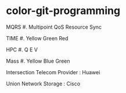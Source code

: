 # color-git-programming

MQRS #. Multipoint QoS Resource Sync

TIME #. Yellow Green Red

HPC #. Q E V

Mass #. Yellow Blue Green 

Intersection Telecom Provider : Huawei 

Union Network Storage : Cisco
